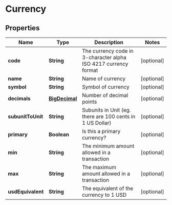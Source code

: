 

# Currency

## Properties

Name | Type | Description | Notes
------------ | ------------- | ------------- | -------------
**code** | **String** | The currency code in 3-character alpha ISO 4217 currency format |  [optional]
**name** | **String** | Name of currency |  [optional]
**symbol** | **String** | Symbol of currency |  [optional]
**decimals** | [**BigDecimal**](BigDecimal.md) | Number of decimal points |  [optional]
**subunitToUnit** | **String** | Subunits in Unit (eg. there are 100 cents in 1 US Dollar) |  [optional]
**primary** | **Boolean** | Is this a primary currency? |  [optional]
**min** | **String** | The minimum amount allowed in a transaction |  [optional]
**max** | **String** | The maximum amount allowed in a transaction |  [optional]
**usdEquivalent** | **String** | The equivalent of the currency to 1 USD |  [optional]



